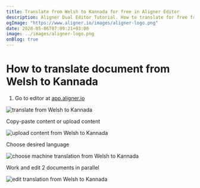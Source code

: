 ```yaml
---
title: Translate from Welsh to Kannada for free in Aligner Editor
description: Aligner Dual Editor Tutorial. How to translate for free from Welsh to Kannada. Aligner is multilingual document management platform. 
ogImage: "https://www.aligner.io/images/aligner-logo.png"
date: 2020-05-06T07:09:21+03:00
image: ../images/aligner-logo.png
onBlog: true
---
```


# How to translate document from Welsh to Kannada

1. Go to editor at [app.aligner.io](https://app.aligner.io "Aligner App web page")

![translate from Welsh to Kannada](../aligner-blank-editor.png "translate from Welsh to Kannada")

Copy-paste content or upload content

![upload content from Welsh to Kannada](../aligner-uploaded-document.png "upload content from Welsh to Kannada")

Choose desired language

![choose machine translation from Welsh to Kannada](../aligner-language-dropdown.png "choose machine translation from Welsh to Kannada")

Work and edit 2 documents in parallel

![edit translation from Welsh to Kannada](../aligner-double-sitded-editor.png "edit translation from Welsh to Kannada")


